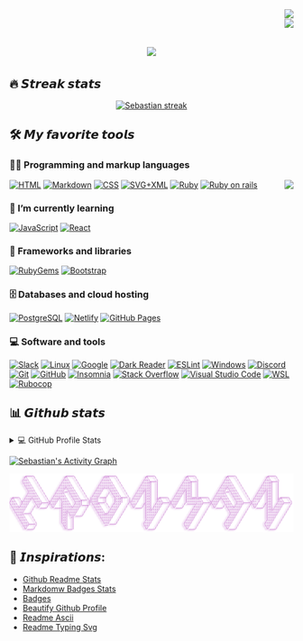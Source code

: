 <a href="https://www.codewars.com/users/SebastianTerleira">
<img align="right" src="https://www.codewars.com/users/SebastianTerleira/badges/micro"></br>
</a>
<img align="right" src="https://visitor-badge.laobi.icu/badge?page_id=SebastianTerleira.SebastianTerleira">

<h1 align="center">
  <a href="https://git.io/typing-svg">
    <img src="https://readme-typing-svg.herokuapp.com/?lines=Hello,+There!+👋;This+is+Sebastian....;Nice+to+meet+you!&center=true&size=30">
  </a>
</h1>

## 🔥 𝙎𝙩𝙧𝙚𝙖𝙠 𝙨𝙩𝙖𝙩𝙨

<!-- GitHub Readme Streak Stats - https://github.com/SebastianTerleira/github-readme-streak-stats -->
<p align="center">
  <a href="https://github.com/SebastianTerleira/github-readme-streak-stats">
    <img title="🔥 Get streak stats for your profile at git.io/streak-stats" alt="Sebastian streak" src="https://streak-stats.demolab.com/?user=SebastianTerleira&theme=react&border=61dafb&hide_border=true"/>
  </a>
</p>

<!-- Some badges are from https://github.com/Ileriayo/markdown-badges -->

## 🛠️ 𝙈𝙮 𝙛𝙖𝙫𝙤𝙧𝙞𝙩𝙚 𝙩𝙤𝙤𝙡𝙨


### 👨‍💻 Programming and markup languages
<img align="right" src="https://media1.giphy.com/media/13HgwGsXF0aiGY/giphy.gif" />
<p>
    <a href="https://github.com/search?q=user%3ASebastianTerleira+language%3Ahtml"><img alt="HTML" src="https://img.shields.io/badge/HTML-E34F26.svg?logo=html5&logoColor=white"></a>
    <a href="https://github.com/search?q=user%3ASebastianTerleira+language%3Amarkdown"><img alt="Markdown" src="https://img.shields.io/badge/Markdown-000000.svg?logo=markdown&logoColor=white"></a>
    <a href="https://github.com/search?q=user%3ASebastianTerleira+language%3Acss"><img alt="CSS" src="https://img.shields.io/badge/CSS-1572B6.svg?logo=css3&logoColor=white"></a>
    <a href="https://github.com/search?q=user%3ASebastianTerleira+language%3Asvg"><img alt="SVG+XML" src="https://img.shields.io/badge/SVG%2BXML-e0982c.svg?logo=svg&logoColor=white"></a>
    <a href="https://github.com/search?q=user%3ASebastianTerleira+language%3Asvg"><img alt="Ruby" src="https://img.shields.io/badge/-Ruby-CC0000.svg?logo=ruby&logoColor=CC342D&style=flat"></a>
  <a href="https://github.com/search?q=user%3ASebastianTerleira+language%3Asvg"><img alt="Ruby on rails" src="https://img.shields.io/badge/-Ruby%20on%20Rails-191919.svg?logo=rubyonrails&logoColor=CC0000&style=flat%22"></a>
</p>

### 🌱 I’m currently learning

<p>
    <a href="https://github.com/search?q=user%3ASebastianTerleira+language%3Ajavascript"><img alt="JavaScript" src="https://img.shields.io/badge/JavaScript-F7DF1E.svg?logo=javascript&logoColor=black"></a>
    <a href="https://github.com/search?q=user%3ASebastianTerleira+language%3Asvg"><img alt="React" src="https://img.shields.io/badge/-React-61DAFB.svg?logo=react&logoColor=white&style=flat%22"></a>
</p>

### 🧰 Frameworks and libraries

<p>
    <a href="https://github.com/search?q=user%3ASebastianTerleira+language%3Asvg"><img alt="RubyGems" src="https://img.shields.io/badge/-RubyGems-CC0000.svg?logo=rubygems&logoColor=E9573F&style=flat%22"></a>
    <a href="https://github.com/search?q=user%3ASebastianTerleira+language%3Asvg"><img alt="Bootstrap" src="https://img.shields.io/badge/-Bootstrap-7952B3.svg?logo=bootstrap&logoColor=white&style=flat%22"></a>
</p>

### 🗄️ Databases and cloud hosting

<p>
   <a href="#"><img alt="PostgreSQL" src="https://img.shields.io/badge/-PostgreSQL-4169E1.svg?logo=postgresql&logoColor=white&style=flat%22"></a>
   <a href="#"><img alt="Netlify" src="https://img.shields.io/badge/-Netlify-00C7B7.svg?logo=netlify&logoColor=white&style=flat%22"></a>
   <a href="#"><img alt="GitHub Pages" src="https://img.shields.io/badge/GitHub%20Pages-327FC7.svg?logo=github&logoColor=white"></a>
</p>

### 💻 Software and tools

<p>
   <a href="#"><img alt="Slack" src="https://img.shields.io/badge/-Slack-4A154B.svg?logo=slack&logoColor=white&style=flat%22"></a>				          <a href="#"><img alt="Linux" src="https://img.shields.io/badge/-Linux-FCC624.svg?logo=linux&logoColor=white&style=flat%22"></a>
   <a href="#"><img alt="Google" src="https://img.shields.io/badge/-Google-4285F4.svg?logo=google&logoColor=white&style=flat%22"></a>
   <a href="#"><img alt="Dark Reader" src="https://img.shields.io/badge/-Dark%20Reader-141E24?logo=dark-reader&logoColor=white"></a>
   <a href="#"><img alt="ESLint" src="https://img.shields.io/badge/-ESLint-4B32C3.svg?logo=eslint&logoColor=white&style=flat%22"></a>				          <a href="#"><img alt="Windows" src="https://img.shields.io/badge/-Windows-0078D6.svg?logo=windows&logoColor=white&style=flat%22"></a>
   <a href="#"><img alt="Discord" src="https://img.shields.io/badge/-Discord-5865F2.svg?logo=discord&logoColor=white"></a>
   <a href="#"><img alt="Git" src="https://img.shields.io/badge/Git-F05033.svg?logo=git&logoColor=white"></a>
   <a href="#"><img alt="GitHub" src="https://img.shields.io/badge/GitHub-8034A9.svg?logo=github&logoColor=white"></a>                                                    <a href="#"><img alt="Insomnia" src="https://img.shields.io/badge/-Insomnia-4000BF.svg?logo=insomnia&logoColor=white&style=flat%22"></a>
   <a href="#"><img alt="Stack Overflow" src="https://img.shields.io/badge/-Stack%20Overflow-FE7A16?logo=stack-overflow&logoColor=white"></a>
   <a href="#"><img alt="Visual Studio Code" src="https://img.shields.io/badge/Visual%20Studio%20Code-0078d7.svg?logo=visual-studio-code&logoColor=white"></a>
   <a href="#"><img alt="WSL" src="https://img.shields.io/badge/-WSL-4D4D4D.svg?logo=windowsterminal&logoColor=white&style=flat%22"></a>
   <a href="#"><img alt="Rubocop" src="https://img.shields.io/badge/-Rubocop-1c0d02.svg?logo=rubocop&logoColor=white&style=flat%22"></a>
</p>

## 📊 𝙂𝙞𝙩𝙝𝙪𝙗 𝙨𝙩𝙖𝙩𝙨

<!-- https://github.com/anuraghazra/github-readme-stats -->
<details> 
  <summary>💻 GitHub Profile Stats</summary>
  <br/>
  <div aling="center">
  <img align="left" width="390px" src="https://github-readme-stats.vercel.app/api?username=SebastianTerleira&show_icons=true&theme=react&border=61dafb&hide_border=true" alt="Sebastian Top Languages" />
  <a href="https://github.com/anuraghazra/github-readme-stats"><img align="right" width="390px" alt="Sebastian Top Languages" src="https://github-readme-stats.vercel.app/api/top-langs/?username=SebastianTerleira&langs_count=8&layout=compact&theme=react&border=61dafb&hide_border=true" /></a>
  </div>
  <br/><br/><br/><br/><br/><br/><br/><br/>
  <b>Note:</b> Top languages is only a metric of the languages my public code consists of and doesn't reflect experience or skill level.
</details>
<!-- <br/> -->

<!-- https://github.com/ashutosh00710/github-readme-activity-graph -->

<a href="https://github.com/ashutosh00710/github-readme-activity-graph"><img alt="Sebastian's Activity Graph" src="https://denvercoder1-activity-graph.herokuapp.com/graph/?username=SebastianTerleira&theme=react-dark" /></a>
<br/>

<img aling="center" src="src/ironman.png">

## 🚀 𝙄𝙣𝙨𝙥𝙞𝙧𝙖𝙩𝙞𝙤𝙣𝙨: 
 * [Github Readme Stats](https://github.com/anuraghazra/github-readme-stats)
 * [Markdomw Badges Stats](https://github.com/Ileriayo/markdown-badges)
 * [Badges](https://img.shields.io/)
 * [Beautify Github Profile](https://github.com/rzashakeri/beautify-github-profile?ref=producthunt#-where-do-we-get-ideas-)
 * [Readme Ascii](https://github.com/ajmeese7/readme-ascii)
 * [Readme Typing Svg](https://github.com/DenverCoder1/readme-typing-svg)
